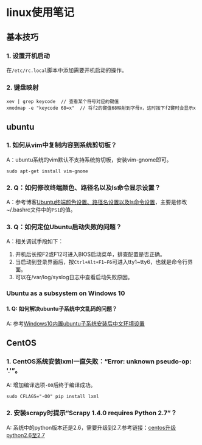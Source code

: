 # linux使用笔记

## 基本技巧

### 1. 设置开机启动
在`/etc/rc.local`脚本中添加需要开机启动的操作。

### 2. 键盘映射
```
xev | grep keycode  // 查看某个符号对应的键值
xmodmap -e "keycode 68=x"  // 将f2的键值68映射到字母x，这时按下f2键时会显示x
```

## ubuntu

### 1. 如何从vim中复制内容到系统剪切板？
A：ubuntu系统的vim默认不支持系统剪切板，安装vim-gnome即可。
```
sudo apt-get install vim-gnome
```

### 2. Q：如何修改终端颜色、路径名以及ls命令显示设置？
A：参考博客[Ubuntu终端颜色设置、路径名设置以及ls命令设置](http://blog.sina.com.cn/s/blog_65a8ab5d0101g6cf.html)，主要是修改\~/.bashrc文件中的`PS1`的值。

### 3. Q：如何定位Ubuntu启动失败的问题？
A：相关调试手段如下：
1. 开机后长按F2或F12可进入BIOS启动菜单，排查配置是否正确。
2. 当启动到登录界面后，按`Ctrl+Alt+F1~F6`可进入tty1~tty6，也就是命令行界面。
3. 可以在/var/log/syslog日志中查看启动失败原因。

### Ubuntu as a subsystem on Windows  10

#### 1. Q: 如何解决ubuntu子系统中文乱码的问题？
A: 参考[Windows10内置ubuntu子系统安装后中文环境设置](https://blog.csdn.net/KERTORP/article/details/80102143)

## CentOS

### 1. CentOS系统安装lxml一直失败：“Error: unknown pseudo-op: '.'”。
A: 增加编译选项`-O0`后终于编译成功。
```
sudo CFLAGS="-O0" pip install lxml
```

### 2. 安装scrapy时提示“Scrapy 1.4.0 requires Python 2.7”？
A: 系统中的python版本还是2.6，需要升级到2.7.参考链接：[centos升级python2.6至2.7](https://zhuanlan.zhihu.com/p/22008289)

